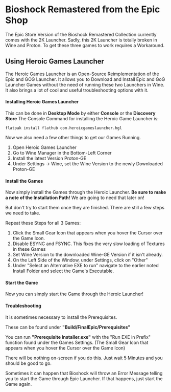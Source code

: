 # Bioshock Remastered from the Epic Shop

The Epic Store Version of the Bioshock Remastered Collection currently comes with the 2K Launcher.
Sadly, this 2K Launcher is totally broken in Wine and Proton.
To get these three games to work requires a Workaround.

## Using Heroic Games Launcher

The Heroic Games Launcher is an Open-Source Reimplementation of the Epic and GOG Launcher. 
It allows you to Download and Install Epic and GoG Launcher Games without the need of running these two Launchers in Wine.
It also brings a lot of cool and useful troubleshooting options with it.

#### Installing Heroic Games Launcher

This can be done in **Desktop Mode** by either **Console** or the **Discovery Store**
The Console Command for installing the Heroic Game Launcher is:

`flatpak install flathub com.heroicgameslauncher.hgl`

Now we also need a few other things  to get our Games Running.

1. Open Heroic Games Launcher
2. Go to Wine Manager in the Bottom-Left Corner
3. Install the latest Version Proton-GE
4. Under Settings → Wine, set the Wine Version to the newly Downloaded Proton-GE

#### Install the Games

Now simply install the Games through the Heroic Launcher.
**Be sure to make a note of the Installation Path!**
We are going to need that later on!

But don't try to start them once they are finished. There are still a few steps we need to take.

Repeat these Steps for all 3 Games:

1. Click the Small Gear Icon that appears when you hover the Cursor over the Game Icon.
2. Disable ESYNC and FSYNC. This fixes the very slow loading of Textures in these Games
3. Set Wine Version to the downloaded Wine-GE Version if it isn't already.
4. On the Left Side of the Window, under Settings, click on "Other"
5. Under "Select an Alternative EXE to run" navigate to the earlier noted Install Folder and select the Game's Executable.

#### Start the Game

Now you can simply start the Game through the Heroic Launcher!

#### Troubleshooting

It is sometimes necessary to install the Prerequisites.

These can be found under **"Build/FinalEpic/Prerequisites"**

You can run **"Prerequisite Installer.exe"** with the "Run EXE in Prefix" function found under the Games Settings. (The Small Gear Icon that appears when you hover the Cursor over the Game Icon)

There will be nothing on-screen if you do this. Just wait 5 Minutes and you should be good to go.

Sometimes it can happen that Bioshock will throw an Error Message telling you to start the Game through Epic Launcher. 
If that happens, just start the Game again.
